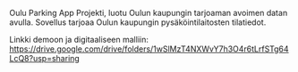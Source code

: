 Oulu Parking App Projekti, luotu Oulun kaupungin tarjoaman avoimen datan avulla.
Sovellus tarjoaa Oulun kaupungin pysäköintilaitosten tilatiedot. 

Linkki demoon ja digitaaliseen malliin: https://drive.google.com/drive/folders/1wSlMzT4NXWvY7h3O4r6tLrfSTg64LcQ8?usp=sharing
